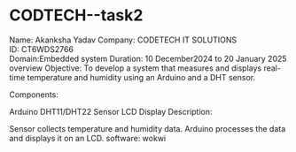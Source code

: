 # CODTECH--task2
Name: Akanksha Yadav 
Company: CODETECH IT SOLUTIONS  
ID: CT6WDS2766  
Domain:Embedded system
Duration: 10 December2024 to 20 January 2025
overview 
Objective:
To develop a system that measures and displays real-time temperature and humidity using an Arduino and a DHT sensor.

Components:

Arduino 
DHT11/DHT22 Sensor
LCD Display
Description:

Sensor collects temperature and humidity data.
Arduino processes the data and displays it on an LCD.
software: wokwi
